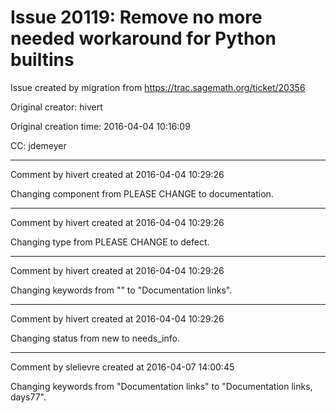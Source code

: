 # Issue 20119: Remove no more needed workaround for Python builtins

Issue created by migration from https://trac.sagemath.org/ticket/20356

Original creator: hivert

Original creation time: 2016-04-04 10:16:09

CC:  jdemeyer




---

Comment by hivert created at 2016-04-04 10:29:26

Changing component from PLEASE CHANGE to documentation.


---

Comment by hivert created at 2016-04-04 10:29:26

Changing type from PLEASE CHANGE to defect.


---

Comment by hivert created at 2016-04-04 10:29:26

Changing keywords from "" to "Documentation links".


---

Comment by hivert created at 2016-04-04 10:29:26

Changing status from new to needs_info.


---

Comment by slelievre created at 2016-04-07 14:00:45

Changing keywords from "Documentation links" to "Documentation links, days77".
